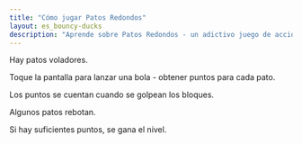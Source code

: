 ```yaml
---
title: "Cómo jugar Patos Redondos"
layout: es_bouncy-ducks
description: "Aprende sobre Patos Redondos - un adictivo juego de acción, disponible gratis para Android (Google Play), Windows (Tienda Windows) y Tizen."
---
```

Hay patos voladores.

<amp-img src="https://www.osgoodemedia.com/images/flying-ducks.jpg" width="735" height="310" alt="Hay patos voladores." layout="responsive"></amp-img>

Toque la pantalla para lanzar una bola - obtener puntos para cada pato.

<amp-img src="https://www.osgoodemedia.com/images/hit-duck.jpg" width="249" height="220" alt="Toque la pantalla para lanzar una bola - obtener puntos para cada pato." layout="fixed"></amp-img>

Los puntos se cuentan cuando se golpean los bloques.

<amp-img src="https://www.osgoodemedia.com/images/knock-over-blocks.jpg" width="414" height="323" alt="Los puntos se cuentan cuando se golpean los bloques." layout="fixed"></amp-img>

Algunos patos rebotan.

<amp-img src="https://www.osgoodemedia.com/images/bouncing-ducks.jpg" width="636" height="395" alt="Algunos patos rebotan." layout="fixed"></amp-img>

Si hay suficientes puntos, se gana el nivel.

<amp-img src="https://www.osgoodemedia.com/es/images/you-win.jpg" width="1100" height="618" alt="Si hay suficientes puntos, se gana el nivel." layout="responsive"></amp-img>